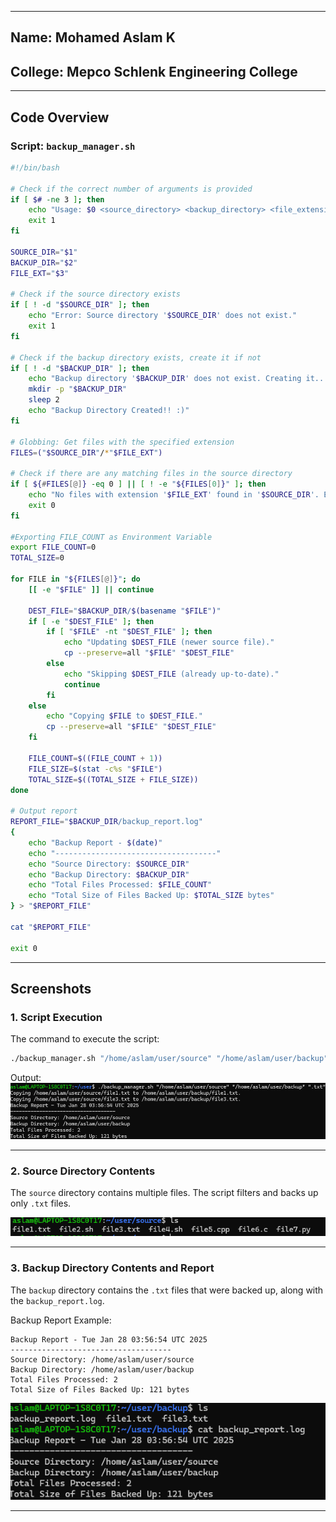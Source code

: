 

---
## Name: Mohamed Aslam K
## College: Mepco Schlenk Engineering College

---

## Code Overview

### Script: `backup_manager.sh`
```bash
#!/bin/bash

# Check if the correct number of arguments is provided
if [ $# -ne 3 ]; then
    echo "Usage: $0 <source_directory> <backup_directory> <file_extension>"
    exit 1
fi

SOURCE_DIR="$1"
BACKUP_DIR="$2"
FILE_EXT="$3"

# Check if the source directory exists
if [ ! -d "$SOURCE_DIR" ]; then
    echo "Error: Source directory '$SOURCE_DIR' does not exist."
    exit 1
fi

# Check if the backup directory exists, create it if not
if [ ! -d "$BACKUP_DIR" ]; then
    echo "Backup directory '$BACKUP_DIR' does not exist. Creating it..."
    mkdir -p "$BACKUP_DIR"
    sleep 2
    echo "Backup Directory Created!! :)"
fi

# Globbing: Get files with the specified extension
FILES=("$SOURCE_DIR"/*"$FILE_EXT")

# Check if there are any matching files in the source directory
if [ ${#FILES[@]} -eq 0 ] || [ ! -e "${FILES[0]}" ]; then
    echo "No files with extension '$FILE_EXT' found in '$SOURCE_DIR'. Exiting."
    exit 0
fi

#Exporting FILE_COUNT as Environment Variable
export FILE_COUNT=0
TOTAL_SIZE=0

for FILE in "${FILES[@]}"; do
    [[ -e "$FILE" ]] || continue

    DEST_FILE="$BACKUP_DIR/$(basename "$FILE")"
    if [ -e "$DEST_FILE" ]; then
        if [ "$FILE" -nt "$DEST_FILE" ]; then
            echo "Updating $DEST_FILE (newer source file)."
            cp --preserve=all "$FILE" "$DEST_FILE"
        else
            echo "Skipping $DEST_FILE (already up-to-date)."
            continue
        fi
    else
        echo "Copying $FILE to $DEST_FILE."
        cp --preserve=all "$FILE" "$DEST_FILE"
    fi

    FILE_COUNT=$((FILE_COUNT + 1))
    FILE_SIZE=$(stat -c%s "$FILE")
    TOTAL_SIZE=$((TOTAL_SIZE + FILE_SIZE))
done

# Output report
REPORT_FILE="$BACKUP_DIR/backup_report.log"
{
    echo "Backup Report - $(date)"
    echo "------------------------------------"
    echo "Source Directory: $SOURCE_DIR"
    echo "Backup Directory: $BACKUP_DIR"
    echo "Total Files Processed: $FILE_COUNT"
    echo "Total Size of Files Backed Up: $TOTAL_SIZE bytes"
} > "$REPORT_FILE"

cat "$REPORT_FILE"

exit 0
```

---

## Screenshots

### 1. Script Execution
The command to execute the script:
```bash
./backup_manager.sh "/home/aslam/user/source" "/home/aslam/user/backup" ".txt"
```

Output:
![Execution](Results/1.png)

---

### 2. Source Directory Contents
The `source` directory contains multiple files. The script filters and backs up only `.txt` files.

![Source Directory](Results/2.png)

---

### 3. Backup Directory Contents and Report
The `backup` directory contains the `.txt` files that were backed up, along with the `backup_report.log`.

Backup Report Example:
```plaintext
Backup Report - Tue Jan 28 03:56:54 UTC 2025
------------------------------------
Source Directory: /home/aslam/user/source
Backup Directory: /home/aslam/user/backup
Total Files Processed: 2
Total Size of Files Backed Up: 121 bytes
```

![Backup Directory](Results/3.png)

---